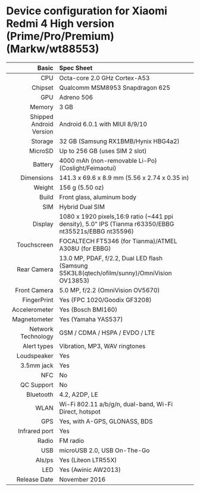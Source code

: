 Device configuration for Xiaomi Redmi 4 High version (Prime/Pro/Premium) (Markw/wt88553)
========================================================================================

Basic   | Spec Sheet
-------:|:-------------------------
CPU     | Octa-core 2.0 GHz Cortex-A53
Chipset | Qualcomm MSM8953 Snapdragon 625
GPU     | Adreno 506
Memory  | 3 GB
Shipped Android Version | Android 6.0.1 with MIUI 8/9/10
Storage | 32 GB (Samsung RX1BMB/Hynix HBG4a2)
MicroSD | Up to 256 GB (uses SIM 2 slot)
Battery | 4000 mAh (non-removable Li-Po) (Coslight/Feimaotui)
Dimensions | 141.3 x 69.6 x 8.9 mm (5.56 x 2.74 x 0.35 in)
Weight | 156 g (5.50 oz)
Build | Front glass, aluminum body
SIM | Hybrid Dual SIM
Display | 1080 x 1920 pixels,16:9 ratio (~441 ppi density), 5.0" IPS (Tianma r63350/EBBG nt35521s/EBBG nt35596)
Touchscreen | FOCALTECH FT5346 (for Tianma)/ATMEL A308U (for EBBG)
Rear Camera  | 13.0 MP, PDAF, f/2.2, Dual LED flash (Samsung S5K3L8(qtech/ofilm/sunny)/OmniVision OV13853)
Front Camera | 5.0 MP, f/2.2 (OmniVision OV5670)
FingerPrint | Yes (FPC 1020/Goodix GF3208)
Accelerometer | Yes (Bosch BMI160)
Magnetometer | Yes (Yamaha YAS537)
Network Technology | GSM / CDMA / HSPA / EVDO / LTE
Alert types | Vibration, MP3, WAV ringtones
Loudspeaker | Yes
3.5mm jack | Yes
NFC | No
QC Support | No
Bluetooth | 4.2, A2DP, LE
WLAN | Wi-Fi 802.11 a/b/g/n, dual-band, Wi-Fi Direct, hotspot
GPS | Yes, with A-GPS, GLONASS, BDS
Infrared port |	Yes
Radio |	FM radio
USB | microUSB 2.0, USB On-The-Go
Als/ps | Yes (Liteon LTR55X)
LED | Yes (Awinic AW2013)
Release Date | November 2016
